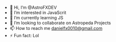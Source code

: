 - 👋 Hi, I’m @AstroFXDEV
- 👀 I’m interested in JavaScrit
- 🌱 I’m currently learning JS
- 💞️ I’m looking to collaborate on Astropeda Projects
- 📫 How to reach me danielfx0010@gmail.com
- ⚡ Fun fact: Lol
